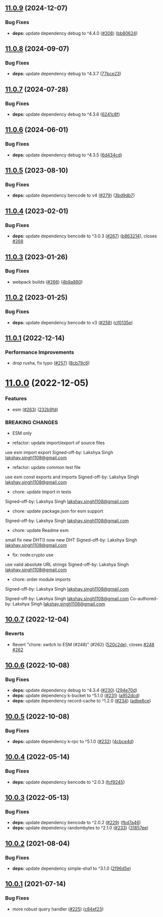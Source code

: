 ## [11.0.9](https://github.com/webtorrent/bittorrent-dht/compare/v11.0.8...v11.0.9) (2024-12-07)


### Bug Fixes

* **deps:** update dependency debug to ^4.4.0 ([#308](https://github.com/webtorrent/bittorrent-dht/issues/308)) ([bb80624](https://github.com/webtorrent/bittorrent-dht/commit/bb80624b199c17a33178e4c6a82af5f55ad560ad))

## [11.0.8](https://github.com/webtorrent/bittorrent-dht/compare/v11.0.7...v11.0.8) (2024-09-07)


### Bug Fixes

* **deps:** update dependency debug to ^4.3.7 ([77bce23](https://github.com/webtorrent/bittorrent-dht/commit/77bce23e44ffe725a453a08d3c62a6f90345426e))

## [11.0.7](https://github.com/webtorrent/bittorrent-dht/compare/v11.0.6...v11.0.7) (2024-07-28)


### Bug Fixes

* **deps:** update dependency debug to ^4.3.6 ([6241c8f](https://github.com/webtorrent/bittorrent-dht/commit/6241c8f304ab944df0c65f2a8ceaf731ae8c9bac))

## [11.0.6](https://github.com/webtorrent/bittorrent-dht/compare/v11.0.5...v11.0.6) (2024-06-01)


### Bug Fixes

* **deps:** update dependency debug to ^4.3.5 ([6d434cd](https://github.com/webtorrent/bittorrent-dht/commit/6d434cdee1a7984091084774830eb125cb4b2cf7))

## [11.0.5](https://github.com/webtorrent/bittorrent-dht/compare/v11.0.4...v11.0.5) (2023-08-10)


### Bug Fixes

* **deps:** update dependency bencode to v4 ([#279](https://github.com/webtorrent/bittorrent-dht/issues/279)) ([3bd9db7](https://github.com/webtorrent/bittorrent-dht/commit/3bd9db72dfe0832ba4ec7a4e468f0a1ef4348137))

## [11.0.4](https://github.com/webtorrent/bittorrent-dht/compare/v11.0.3...v11.0.4) (2023-02-01)


### Bug Fixes

* **deps:** update dependency bencode to ^3.0.3 ([#267](https://github.com/webtorrent/bittorrent-dht/issues/267)) ([b863214](https://github.com/webtorrent/bittorrent-dht/commit/b86321419cd771946b085d39b51b4d697c792578)), closes [#268](https://github.com/webtorrent/bittorrent-dht/issues/268)

## [11.0.3](https://github.com/webtorrent/bittorrent-dht/compare/v11.0.2...v11.0.3) (2023-01-26)


### Bug Fixes

* webpack builds ([#266](https://github.com/webtorrent/bittorrent-dht/issues/266)) ([4b9a880](https://github.com/webtorrent/bittorrent-dht/commit/4b9a880a89d8a70174056a02ca4cfdb094ee36ae))

## [11.0.2](https://github.com/webtorrent/bittorrent-dht/compare/v11.0.1...v11.0.2) (2023-01-25)


### Bug Fixes

* **deps:** update dependency bencode to v3 ([#258](https://github.com/webtorrent/bittorrent-dht/issues/258)) ([cf0135e](https://github.com/webtorrent/bittorrent-dht/commit/cf0135e45febbe6f302c5746b86d38cbbb24c2e7))

## [11.0.1](https://github.com/webtorrent/bittorrent-dht/compare/v11.0.0...v11.0.1) (2022-12-14)


### Performance Improvements

* drop rusha, fix typo ([#257](https://github.com/webtorrent/bittorrent-dht/issues/257)) ([8cb79c6](https://github.com/webtorrent/bittorrent-dht/commit/8cb79c6c9e7e0c0e81cddf905ddc47e058652750))

# [11.0.0](https://github.com/webtorrent/bittorrent-dht/compare/v10.0.7...v11.0.0) (2022-12-05)


### Features

* esm ([#263](https://github.com/webtorrent/bittorrent-dht/issues/263)) ([232b9fd](https://github.com/webtorrent/bittorrent-dht/commit/232b9fd931c4d6b8749bfcd84b3a37d021a84b86))


### BREAKING CHANGES

* ESM only

* refactor: update import/export of source files

use esm import export
Signed-off-by: Lakshya Singh <lakshay.singh1108@gmail.com>

* refactor: update common test file

use esm const exports and imports
Signed-off-by: Lakshya Singh <lakshay.singh1108@gmail.com>

* chore: update import in tests

Signed-off-by: Lakshya Singh <lakshay.singh1108@gmail.com>

* chore: update package.json for esm support

Signed-off-by: Lakshya Singh <lakshay.singh1108@gmail.com>

* chore: update Readme esm

small fix new DHT() now new DHT
Signed-off-by: Lakshya Singh <lakshay.singh1108@gmail.com>

* fix: node:crypto use

use valid absolute URL strings
Signed-off-by: Lakshya Singh <lakshay.singh1108@gmail.com>

* chore: order module imports

Signed-off-by: Lakshya Singh <lakshay.singh1108@gmail.com>

Signed-off-by: Lakshya Singh <lakshay.singh1108@gmail.com>
Co-authored-by: Lakshya Singh <lakshay.singh1108@gmail.com>

## [10.0.7](https://github.com/webtorrent/bittorrent-dht/compare/v10.0.6...v10.0.7) (2022-12-04)


### Reverts

* Revert "chore: switch to ESM (#248)" (#262) ([520c2de](https://github.com/webtorrent/bittorrent-dht/commit/520c2de3fc29aa892998058f08ee63be2ef1059b)), closes [#248](https://github.com/webtorrent/bittorrent-dht/issues/248) [#262](https://github.com/webtorrent/bittorrent-dht/issues/262)

## [10.0.6](https://github.com/webtorrent/bittorrent-dht/compare/v10.0.5...v10.0.6) (2022-10-08)


### Bug Fixes

* **deps:** update dependency debug to ^4.3.4 ([#230](https://github.com/webtorrent/bittorrent-dht/issues/230)) ([294e70d](https://github.com/webtorrent/bittorrent-dht/commit/294e70d51421e0447b676b7b5ecc214fde8c3338))
* **deps:** update dependency k-bucket to ^5.1.0 ([#231](https://github.com/webtorrent/bittorrent-dht/issues/231)) ([a952dcd](https://github.com/webtorrent/bittorrent-dht/commit/a952dcd4a34391ff1b66aee0d80c84ef4c87920b))
* **deps:** update dependency record-cache to ^1.2.0 ([#234](https://github.com/webtorrent/bittorrent-dht/issues/234)) ([adbe6ce](https://github.com/webtorrent/bittorrent-dht/commit/adbe6cecf9103115af57997ae246f3810048bc9f))

## [10.0.5](https://github.com/webtorrent/bittorrent-dht/compare/v10.0.4...v10.0.5) (2022-10-08)


### Bug Fixes

* **deps:** update dependency k-rpc to ^5.1.0 ([#232](https://github.com/webtorrent/bittorrent-dht/issues/232)) ([4cbce4d](https://github.com/webtorrent/bittorrent-dht/commit/4cbce4d1fc2896c9e59a9c59c39a7381c659d2a8))

## [10.0.4](https://github.com/webtorrent/bittorrent-dht/compare/v10.0.3...v10.0.4) (2022-05-14)


### Bug Fixes

* **deps:** update dependency bencode to ^2.0.3 ([fcf9245](https://github.com/webtorrent/bittorrent-dht/commit/fcf924518fe6bb1a2022f350345100c9f6b2313e))

## [10.0.3](https://github.com/webtorrent/bittorrent-dht/compare/v10.0.2...v10.0.3) (2022-05-13)


### Bug Fixes

* **deps:** update dependency bencode to ^2.0.2 ([#229](https://github.com/webtorrent/bittorrent-dht/issues/229)) ([fbd7a46](https://github.com/webtorrent/bittorrent-dht/commit/fbd7a46d11683205529122780bdb98a182c08a43))
* **deps:** update dependency randombytes to ^2.1.0 ([#233](https://github.com/webtorrent/bittorrent-dht/issues/233)) ([31857ee](https://github.com/webtorrent/bittorrent-dht/commit/31857eeb8d78c27dc27e4579a581531e24818825))

## [10.0.2](https://github.com/webtorrent/bittorrent-dht/compare/v10.0.1...v10.0.2) (2021-08-04)


### Bug Fixes

* **deps:** update dependency simple-sha1 to ^3.1.0 ([2f96d5e](https://github.com/webtorrent/bittorrent-dht/commit/2f96d5e03d58fceded07d0dd154767071962dc44))

## [10.0.1](https://github.com/webtorrent/bittorrent-dht/compare/v10.0.0...v10.0.1) (2021-07-14)


### Bug Fixes

* more robust query handler ([#225](https://github.com/webtorrent/bittorrent-dht/issues/225)) ([c84ef23](https://github.com/webtorrent/bittorrent-dht/commit/c84ef23365508058766072b27fdaa4c3341e8d8a))
